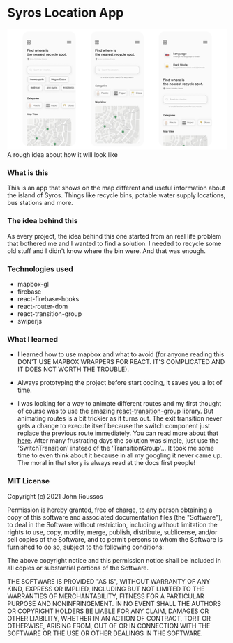 # Syros Location App 

![](frame.png)
A rough idea about how it will look like

### What is this

This is an app that shows on the map different and useful information about the island of Syros. Things like recycle bins, potable water supply locations, bus stations and more.

### The idea behind this 

As every project, the idea behind this one started from an real life problem that bothered me and I wanted to find a solution. I needed to recycle some old stuff and I didn't know where the bin were. And that was enough.

### Technologies used

- mapbox-gl
- firebase
- react-firebase-hooks
- react-router-dom
- react-transition-group 
- swiperjs

### What I learned 

- I learned how to use mapbox and what to avoid (for anyone reading this DON'T USE MAPBOX WRAPPERS FOR REACT. IT'S COMPLICATED AND IT DOES NOT WORTH THE TROUBLE).

- Always prototyping the project before start coding, it saves you a lot of time.

- I was looking for a way to animate different routes and my first thought of course was to use the amazing [react-transition-group](http://reactcommunity.org/react-transition-group/) library. But animating routes is a bit trickier as it turns out. The exit transition never gets a change to execute itself because the switch component just replace the previous route immediately. You can read more about that [here](https://css-tricks.com/animating-between-views-in-react/). After many frustrating days the solution was simple, just use the 'SwitchTransition' instead of the 'TransitionGroup'... It took me some time to even think about it because in all my googling it never came up. The moral in that story is always read at the docs first people!
  
### MIT License

Copyright (c) 2021 John Roussos

Permission is hereby granted, free of charge, to any person obtaining a copy
of this software and associated documentation files (the "Software"), to deal
in the Software without restriction, including without limitation the rights
to use, copy, modify, merge, publish, distribute, sublicense, and/or sell
copies of the Software, and to permit persons to whom the Software is
furnished to do so, subject to the following conditions:

The above copyright notice and this permission notice shall be included in all
copies or substantial portions of the Software.

THE SOFTWARE IS PROVIDED "AS IS", WITHOUT WARRANTY OF ANY KIND, EXPRESS OR
IMPLIED, INCLUDING BUT NOT LIMITED TO THE WARRANTIES OF MERCHANTABILITY,
FITNESS FOR A PARTICULAR PURPOSE AND NONINFRINGEMENT. IN NO EVENT SHALL THE
AUTHORS OR COPYRIGHT HOLDERS BE LIABLE FOR ANY CLAIM, DAMAGES OR OTHER
LIABILITY, WHETHER IN AN ACTION OF CONTRACT, TORT OR OTHERWISE, ARISING FROM,
OUT OF OR IN CONNECTION WITH THE SOFTWARE OR THE USE OR OTHER DEALINGS IN THE
SOFTWARE.